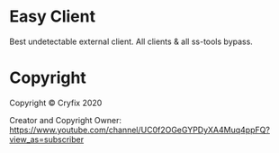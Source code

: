# Easy Client
Best undetectable external client.
All clients & all ss-tools bypass.
# Copyright
Copyright ©️ Cryfix 2020

Creator and Copyright Owner: https://www.youtube.com/channel/UC0f2OGeGYPDyXA4Muq4ppFQ?view_as=subscriber

